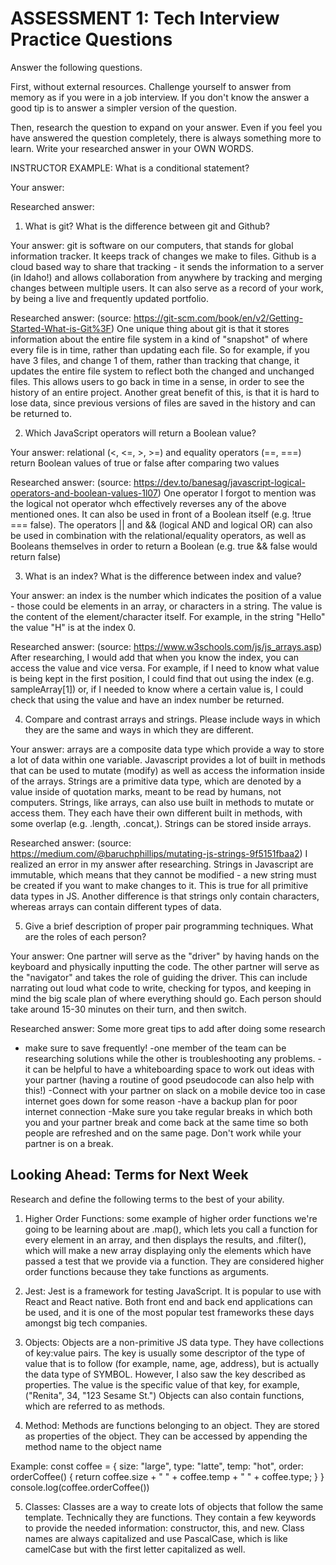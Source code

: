 # ASSESSMENT 1: Tech Interview Practice Questions

Answer the following questions.

First, without external resources. Challenge yourself to answer from memory as if you were in a job interview. If you don't know the answer a good tip is to answer a simpler version of the question.

Then, research the question to expand on your answer. Even if you feel you have answered the question completely, there is always something more to learn. Write your researched answer in your OWN WORDS.

INSTRUCTOR EXAMPLE: What is a conditional statement?

Your answer:

Researched answer:

1. What is git? What is the difference between git and Github?

Your answer: git is software on our computers, that stands for global information tracker. It keeps track of changes we make to files. Github is a cloud based way to share that tracking - it sends the information to a server (in Idaho!) and allows collaboration from anywhere by tracking and merging changes between multiple users. It can also serve as a record of your work, by being a live and frequently updated portfolio. 

Researched answer: (source: https://git-scm.com/book/en/v2/Getting-Started-What-is-Git%3F)
One unique thing about git is that it stores information about the entire file system in a kind of "snapshot" of where every file is in time, rather than updating each file. So for example, if you have 3 files, and change 1 of them, rather than tracking that change, it updates the entire file system to reflect both the changed and unchanged files. This allows users to go back in time in a sense, in order to see the history of an entire project. Another great benefit of this, is that it is hard to lose data, since previous versions of files are saved in the history and can be returned to.

2. Which JavaScript operators will return a Boolean value?

Your answer: relational (<, <=, >, >=) and equality operators (==, ===) return Boolean values of true or false after comparing two values

Researched answer: (source: https://dev.to/banesag/javascript-logical-operators-and-boolean-values-1l07)
One operator I forgot to mention was the logical not operator whch effectively reverses any of the above mentioned ones. It can also be used in front of a Boolean itself (e.g. !true === false). The operators || and && (logical AND and logical OR) can also be used in combination with the relational/equality operators, as well as Booleans themselves in order to return a Boolean (e.g. true && false would return false)

3. What is an index? What is the difference between index and value?

Your answer: an index is the number which indicates the position of a value - those could be elements in an array, or characters in a string. The value is the content of the element/character itself. For example, in the string "Hello" the value "H" is at the index 0.

Researched answer: (source: https://www.w3schools.com/js/js_arrays.asp)
After researching, I would add that when you know the index, you can access the value and vice versa. For example, if I need to know what value is being kept in the first position, I could find that out using the index (e.g. sampleArray[1]) or, if I needed to know where a certain value is, I could check that using the value and have an index number be returned.

4. Compare and contrast arrays and strings. Please include ways in which they are the same and ways in which they are different.

Your answer: arrays are a composite data type which provide a way to store a lot of data within one variable. Javascript provides a lot of built in methods that can be used to mutate (modify) as well as access the information inside of the arrays. Strings are a primitive data type, which are denoted by a value inside of quotation marks, meant to be read by humans, not computers. Strings, like arrays, can also use built in methods to mutate or access them. They each have their own different built in methods, with some overlap (e.g. .length, .concat,). Strings can be stored inside arrays.

Researched answer: (source: https://medium.com/@baruchphillips/mutating-js-strings-9f5151fbaa2)
I realized an error in my answer after researching. Strings in Javascript are immutable, which means that they cannot be modified - a new string must be created if you want to make changes to it. This is true for all primitive data types in JS. Another difference is that strings only contain characters, whereas arrays can contain different types of data.

5. Give a brief description of proper pair programming techniques. What are the roles of each person?

Your answer: One partner will serve as the "driver" by having hands on the keyboard and physically inputting the code. The other partner will serve as the "navigator" and takes the role of guiding the driver. This can include narrating out loud what code to write, checking for typos, and keeping in mind the big scale plan of where everything should go. Each person should take around 15-30 minutes on their turn, and then switch.

Researched answer: Some more great tips to add after doing some research 
- make sure to save frequently!
-one member of the team can be researching solutions while the other is troubleshooting any problems.
-it can be helpful to have a whiteboarding space to work out ideas with your partner (having a routine of good pseudocode can also help with this!)
-Connect with your partner on slack on a mobile device too in case internet goes down for some reason
-have a backup plan for poor internet connection
-Make sure you take regular breaks in which both you and your partner break and come back at the same time so both people are refreshed and on the same page. Don't work while your partner is on a break.

## Looking Ahead: Terms for Next Week

Research and define the following terms to the best of your ability.

1. Higher Order Functions: some example of higher order functions we're going to be learning about are .map(), which lets you call a function for every element in an array, and then displays the results, and .filter(), which will make a new array displaying only the elements which have passed a test that we provide via a function. They are considered higher order functions because they take functions as arguments.

2. Jest: Jest is a framework for testing JavaScript. It is popular to use with React and React native. Both front end and back end applications can be used, and it is one of the most popular test frameworks these days amongst big tech companies.

3. Objects: Objects are a non-primitive JS data type. They have collections of key:value pairs. The key is usually some descriptor of the type of value that is to follow (for example, name, age, address), but is actually the data type of SYMBOL. However, I also saw the key described as properties. The value is the specific value of that key, for example, ("Renita", 34, "123 Sesame St.") Objects can also contain functions, which are referred to as methods.

4. Method: Methods are functions belonging to an object. They are stored as properties of the object. They can be accessed by appending the method name to the object name 

Example:
const coffee = {
    size: "large", 
    type: "latte",
    temp: "hot",
    order: orderCoffee() {
        return coffee.size + " " + coffee.temp + " " + coffee.type;
    }
}
console.log(coffee.orderCoffee())

5. Classes:
Classes are a way to create lots of objects that follow the same template. Technically they are functions. They contain a few keywords to provide the needed information: constructor, this, and new.
Class names are always capitalized and use PascalCase, which is like camelCase but with the first letter capitalized as well.